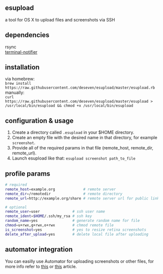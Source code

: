## esupload
a tool for OS X to upload files and screenshots via SSH

## dependencies
rsync  
[terminal-notifier](https://github.com/julienXX/terminal-notifier)  

## installation
via homebrew:  
```brew install https://raw.githubusercontent.com/deseven/esupload/master/esupload.rb```  
manually:  
```curl https://raw.githubusercontent.com/deseven/esupload/master/esupload > /usr/local/bin/esupload && chmod +x /usr/local/bin/esupload```  

## configuration & usage
1. Create a directory called ```.esupload``` in your $HOME directory.  
2. Create an empty file with the desired name in that directory, for example ```screenshot```.  
3. Provide all of the required params in that file (remote_host, remote_dir, remote_url).  
4. Launch esupload like that: ```esupload screenshot path_to_file```  

## profile params
```sh
# required
remote_host=example.org             # remote server
remote_dir=/remotedir               # remote directory
remote_url=http://example.org/share # remote server url for public links

# optional
remote_user=user               # ssh user name
remote_ident=$HOME/.ssh/my_rsa # ssh key
random_name=yes                # generate random name for file
chmod=u+rwx,g+rwx,o+rwx        # chmod remote file
is_screenshot=yes              # yes to resize retina screenshots
delete_after_upload=yes        # delete local file after uploading
```

## automator integration
You can easilly use Automator for uploading screenshots or other files, for more info refer to [this](http://apple.blogoverflow.com/2012/06/folder-actions-tutorial-automation-meet-the-filesystem/) or [this](http://computers.tutsplus.com/tutorials/quick-tip-use-folder-actions-to-speed-up-productivity-in-os-x--mac-45394) article.  